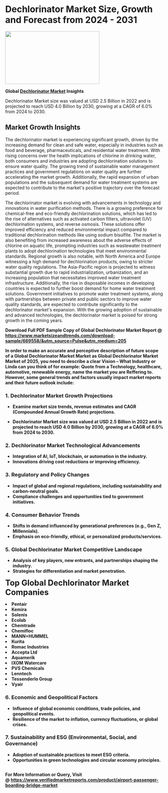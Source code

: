 <H1>Dechlorinator Market Size, Growth and Forecast from 2024 - 2031</H1><img class="aligncenter size-medium wp-image-584254" src="https://thirdeyenews.in/wp-content/uploads/2024/09/Global-Market-Research-300x168.jpeg" alt="" width="300" height="168" /><p><strong>Global&nbsp;<a href="https://www.marketsizeandtrends.com/download-sample/669558/&amp;utm_source=Pulse&amp;utm_medium=205">Dechlorinator Market</a> Insights</strong></p><p>Dechlorinator Market size was valued at USD 2.5 Billion in 2022 and is projected to reach USD 4.0 Billion by 2030, growing at a CAGR of 6.0% from 2024 to 2030.</p><p><h2>Market Growth Insights</h2> <p>The dechlorinator market is experiencing significant growth, driven by the increasing demand for clean and safe water, especially in industries such as food and beverage, pharmaceuticals, and residential water treatment. With rising concerns over the health implications of chlorine in drinking water, both consumers and industries are adopting dechlorination solutions to ensure water quality. The growing trend of sustainable water management practices and government regulations on water quality are further accelerating the market growth. Additionally, the rapid expansion of urban populations and the subsequent demand for water treatment systems are expected to contribute to the market's positive trajectory over the forecast period.</p> <p><strong></strong></p> <p>The dechlorinator market is evolving with advancements in technology and innovations in water purification methods. There is a growing preference for chemical-free and eco-friendly dechlorination solutions, which has led to the rise of alternatives such as activated carbon filters, ultraviolet (UV) dechlorination systems, and reverse osmosis. These solutions offer improved efficiency and reduced environmental impact compared to traditional dechlorination methods like using sodium bisulfite. The market is also benefiting from increased awareness about the adverse effects of chlorine on aquatic life, prompting industries such as wastewater treatment plants to adopt dechlorination technologies that meet environmental standards. Regional growth is also notable, with North America and Europe witnessing a high demand for dechlorination products, owing to stricter water quality regulations. The Asia-Pacific region is projected to witness substantial growth due to rapid industrialization, urbanization, and an increasing population that necessitates improved water treatment infrastructure. Additionally, the rise in disposable incomes in developing countries is expected to further boost demand for home water treatment solutions. Government initiatives to promote water treatment systems, along with partnerships between private and public sectors to improve water quality standards, are expected to contribute significantly to the dechlorinator market's expansion. With the growing adoption of sustainable and advanced technologies, the dechlorinator market is poised for strong growth in the coming years. <p><strong></p><p><span class=""><strong>Download Full PDF Sample Copy of Global Dechlorinator Market Report</strong> @ <a href="https://www.marketsizeandtrends.com/download-sample/669558/&amp;utm_source=Pulse&amp;utm_medium=205" target="_blank">https://www.marketsizeandtrends.com/download-sample/669558/&amp;utm_source=Pulse&amp;utm_medium=205</a></span></p><p>In order to make an accurate and perceptive description of future scope of a Global&nbsp;Dechlorinator Market Market as Global&nbsp;Dechlorinator Market Market of 2025, you need to describe a clear Vision &ndash; What Industry or Linda can you think of for example: Quote from a Technology, healthcare, automotive, renewable energy, name the market you are Reffering to. However, some general trends and factors usually impact market reports and their future outlook include:</p><h3>1.&nbsp;<strong>Dechlorinator Market Growth Projections</strong></h3><ul><li>Examine market size trends, revenue estimates and CAGR (Compounded Annual Growth Rate) projections.</li><li><p>Dechlorinator Market size was valued at USD 2.5 Billion in 2022 and is projected to reach USD 4.0 Billion by 2030, growing at a CAGR of 6.0% from 2024 to 2030.</p></li></ul><h3>2.&nbsp;<strong>Dechlorinator Market Technological Advancements</strong></h3><ul><li>Integration of AI, IoT, blockchain, or automation in the industry.</li><li>Innovations driving cost reductions or improving efficiency.</li></ul><h3>3.&nbsp;<strong>Regulatory and Policy Changes</strong></h3><ul><li>Impact of global and regional regulations, including sustainability and carbon-neutral goals.</li><li>Compliance challenges and opportunities tied to government initiatives.</li></ul><h3>4.&nbsp;<strong>Consumer Behavior Trends</strong></h3><ul><li>Shifts in demand influenced by generational preferences (e.g., Gen Z, Millennials).</li><li>Emphasis on eco-friendly, ethical, or personalized products/services.</li></ul><h3>5.&nbsp;<strong>Global Dechlorinator Market Competitive Landscape</strong></h3><ul><li>Analysis of key players, new entrants, and partnerships shaping the industry.</li><li>Strategies for differentiation and market penetration.</li></ul><p data-pm-slice="1 1 []"><span style="color: inherit; font-family: inherit; font-size: 25px;">Top Global Dechlorinator Market Companies</span></p><div class="" data-test-id=""><p><li>Pentair</li><li> Kemira</li><li> Solenis</li><li> Ecolab</li><li> Chemtrade</li><li> Chemifloc</li><li> MANN+HUMMEL</li><li> Kurita</li><li> Romac Industries</li><li> Accepta Ltd</li><li> Aquamerik</li><li> IXOM Watercare</li><li> PVS Chemicals</li><li> Lenntech</li><li> Tessenderlo Group</li><li> Vyair</li></p></div><h3>6.&nbsp;<strong>Economic and Geopolitical Factors</strong></h3><ul><li>Influence of global economic conditions, trade policies, and geopolitical events.</li><li>Resilience of the market to inflation, currency fluctuations, or global crises.</li></ul><h3>7.&nbsp;<strong>Sustainability and ESG (Environmental, Social, and Governance)</strong></h3><ul><li>Adoption of sustainable practices to meet ESG criteria.</li><li>Opportunities in green technologies and circular economy principles.</li></ul><h2><strong style="font-size: 14px;">For More Information or Query, Visit @&nbsp;</strong><a style="background-color: #ffffff; font-size: 14px;" href="https://www.marketsizeandtrends.com/report/dechlorinator-market/" target="_blank">https://www.verifiedmarketreports.com/product/airport-passenger-boarding-bridge-market</a></h2>
